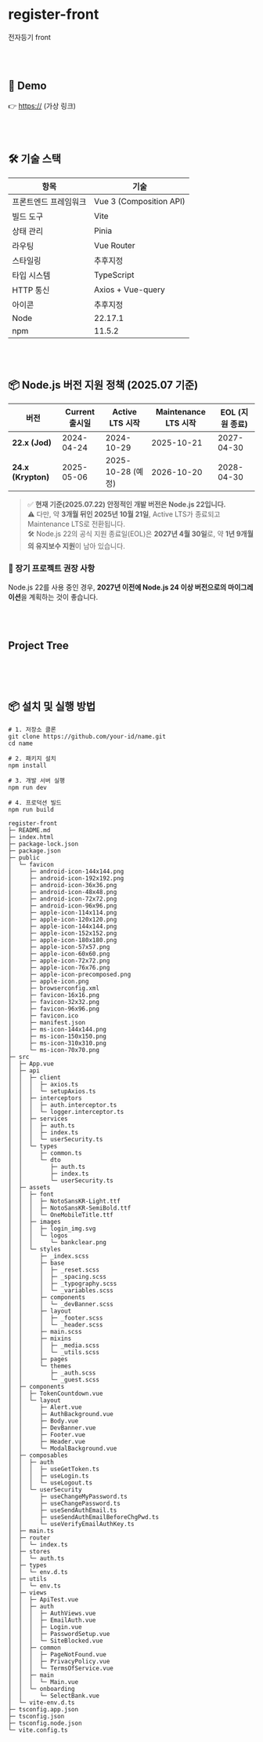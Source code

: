 # register-front

전자등기 front

<br><br>

## 🚀 Demo

👉 [https://](https://) (가상 링크)

<br><br>

## 🛠️ 기술 스택

| 항목                  | 기술                    |
| --------------------- | ----------------------- |
| 프론트엔드 프레임워크 | Vue 3 (Composition API) |
| 빌드 도구             | Vite                    |
| 상태 관리             | Pinia                   |
| 라우팅                | Vue Router              |
| 스타일링              | 추후지정                |
| 타입 시스템           | TypeScript              |
| HTTP 통신             | Axios + Vue-query       |
| 아이콘                | 추후지정                |
| Node                  | 22.17.1                 |
| npm                   | 11.5.2                  |

<br><br>

## 📦 Node.js 버전 지원 정책 (2025.07 기준)

| 버전               | Current 출시일 | Active LTS 시작   | Maintenance LTS 시작 | EOL (지원 종료) |
| ------------------ | -------------- | ----------------- | -------------------- | --------------- |
| **22.x (Jod)**     | 2024-04-24     | 2024-10-29        | 2025-10-21           | 2027-04-30      |
| **24.x (Krypton)** | 2025-05-06     | 2025-10-28 (예정) | 2026-10-20           | 2028-04-30      |

> ✅ **현재 기준(2025.07.22) 안정적인 개발 버전은 Node.js 22입니다.**  
> ⚠️ 다만, 약 **3개월 뒤인 2025년 10월 21일**, Active LTS가 종료되고 Maintenance LTS로 전환됩니다.  
> 🛠️ Node.js 22의 공식 지원 종료일(EOL)은 **2027년 4월 30일**로, 약 **1년 9개월의 유지보수 지원**이 남아 있습니다.

### 📌 장기 프로젝트 권장 사항

Node.js 22를 사용 중인 경우, **2027년 이전에 Node.js 24 이상 버전으로의 마이그레이션**을 계획하는 것이 좋습니다.

<br><br>

## Project Tree

```

```

<br><br>

## 📦 설치 및 실행 방법

```
# 1. 저장소 클론
git clone https://github.com/your-id/name.git
cd name

# 2. 패키지 설치
npm install

# 3. 개발 서버 실행
npm run dev

# 4. 프로덕션 빌드
npm run build
```

```
register-front
├─ README.md
├─ index.html
├─ package-lock.json
├─ package.json
├─ public
│  └─ favicon
│     ├─ android-icon-144x144.png
│     ├─ android-icon-192x192.png
│     ├─ android-icon-36x36.png
│     ├─ android-icon-48x48.png
│     ├─ android-icon-72x72.png
│     ├─ android-icon-96x96.png
│     ├─ apple-icon-114x114.png
│     ├─ apple-icon-120x120.png
│     ├─ apple-icon-144x144.png
│     ├─ apple-icon-152x152.png
│     ├─ apple-icon-180x180.png
│     ├─ apple-icon-57x57.png
│     ├─ apple-icon-60x60.png
│     ├─ apple-icon-72x72.png
│     ├─ apple-icon-76x76.png
│     ├─ apple-icon-precomposed.png
│     ├─ apple-icon.png
│     ├─ browserconfig.xml
│     ├─ favicon-16x16.png
│     ├─ favicon-32x32.png
│     ├─ favicon-96x96.png
│     ├─ favicon.ico
│     ├─ manifest.json
│     ├─ ms-icon-144x144.png
│     ├─ ms-icon-150x150.png
│     ├─ ms-icon-310x310.png
│     └─ ms-icon-70x70.png
├─ src
│  ├─ App.vue
│  ├─ api
│  │  ├─ client
│  │  │  ├─ axios.ts
│  │  │  └─ setupAxios.ts
│  │  ├─ interceptors
│  │  │  ├─ auth.interceptor.ts
│  │  │  └─ logger.interceptor.ts
│  │  ├─ services
│  │  │  ├─ auth.ts
│  │  │  ├─ index.ts
│  │  │  └─ userSecurity.ts
│  │  └─ types
│  │     ├─ common.ts
│  │     └─ dto
│  │        ├─ auth.ts
│  │        ├─ index.ts
│  │        └─ userSecurity.ts
│  ├─ assets
│  │  ├─ font
│  │  │  ├─ NotoSansKR-Light.ttf
│  │  │  ├─ NotoSansKR-SemiBold.ttf
│  │  │  └─ OneMobileTitle.ttf
│  │  ├─ images
│  │  │  ├─ login_img.svg
│  │  │  └─ logos
│  │  │     └─ bankclear.png
│  │  └─ styles
│  │     ├─ _index.scss
│  │     ├─ base
│  │     │  ├─ _reset.scss
│  │     │  ├─ _spacing.scss
│  │     │  ├─ _typography.scss
│  │     │  └─ _variables.scss
│  │     ├─ components
│  │     │  └─ _devBanner.scss
│  │     ├─ layout
│  │     │  ├─ _footer.scss
│  │     │  └─ _header.scss
│  │     ├─ main.scss
│  │     ├─ mixins
│  │     │  ├─ _media.scss
│  │     │  └─ _utils.scss
│  │     ├─ pages
│  │     └─ themes
│  │        ├─ _auth.scss
│  │        └─ _guest.scss
│  ├─ components
│  │  ├─ TokenCountdown.vue
│  │  └─ layout
│  │     ├─ Alert.vue
│  │     ├─ AuthBackground.vue
│  │     ├─ Body.vue
│  │     ├─ DevBanner.vue
│  │     ├─ Footer.vue
│  │     ├─ Header.vue
│  │     └─ ModalBackground.vue
│  ├─ composables
│  │  ├─ auth
│  │  │  ├─ useGetToken.ts
│  │  │  ├─ useLogin.ts
│  │  │  └─ useLogout.ts
│  │  └─ userSecurity
│  │     ├─ useChangeMyPassword.ts
│  │     ├─ useChangePassword.ts
│  │     ├─ useSendAuthEmail.ts
│  │     ├─ useSendAuthEmailBeforeChgPwd.ts
│  │     └─ useVerifyEmailAuthKey.ts
│  ├─ main.ts
│  ├─ router
│  │  └─ index.ts
│  ├─ stores
│  │  └─ auth.ts
│  ├─ types
│  │  └─ env.d.ts
│  ├─ utils
│  │  └─ env.ts
│  ├─ views
│  │  ├─ ApiTest.vue
│  │  ├─ auth
│  │  │  ├─ AuthViews.vue
│  │  │  ├─ EmailAuth.vue
│  │  │  ├─ Login.vue
│  │  │  ├─ PasswordSetup.vue
│  │  │  └─ SiteBlocked.vue
│  │  ├─ common
│  │  │  ├─ PageNotFound.vue
│  │  │  ├─ PrivacyPolicy.vue
│  │  │  └─ TermsOfService.vue
│  │  ├─ main
│  │  │  └─ Main.vue
│  │  └─ onboarding
│  │     └─ SelectBank.vue
│  └─ vite-env.d.ts
├─ tsconfig.app.json
├─ tsconfig.json
├─ tsconfig.node.json
└─ vite.config.ts

```